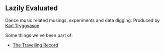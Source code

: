 ## Lazily Evaluated

Dance music related musings, experiments and data digging. Produced by [Karl Tryggvason](http://karltryggvason.com)

Some things we've been part of: 

* [The Travelling Record](/travelling-record/)